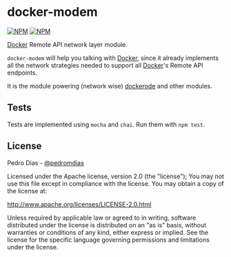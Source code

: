 docker-modem
============

[![NPM](https://nodei.co/npm/docker-modem.png?downloads=true&downloadRank=true)](https://nodei.co/npm/docker-modem/)
[![NPM](https://nodei.co/npm-dl/docker-modem.png?months=6&height=3)](https://nodei.co/npm/docker-modem/)

[Docker](https://www.docker.com/) Remote API network layer module.

`docker-modem` will help you talking with [Docker](https://www.docker.com/), since it already implements all the network strategies needed to support all [Docker](https://www.docker.com/)'s Remote API endpoints.

It is the module powering (network wise) [dockerode](https://github.com/apocas/dockerode) and other modules.

## Tests

Tests are implemented using `mocha` and `chai`. Run them with `npm test`.

## License

Pedro Dias - [@pedromdias](https://twitter.com/pedromdias)

Licensed under the Apache license, version 2.0 (the "license"); You may not use this file except in compliance with the license. You may obtain a copy of the license at:

http://www.apache.org/licenses/LICENSE-2.0.html

Unless required by applicable law or agreed to in writing, software distributed under the license is distributed on an "as is" basis, without warranties or conditions of any kind, either express or implied. See the license for the specific language governing permissions and limitations under the license.
